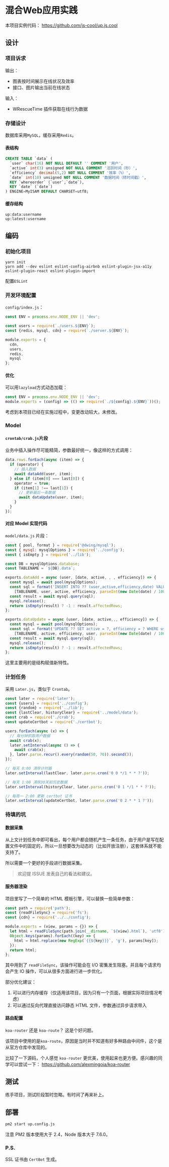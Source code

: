 # 混合Web应用实践

本项目实例代码： <https://github.com/js-cool/up.js.cool>

## 设计

### 项目诉求

输出：

* 图表按时间展示在线状况及效率
* 接口、图片输出当前在线状态

输入：

* WRescueTime 插件获取在线行为数据

### 存储设计

数据库采用`MySQL`，缓存采用`Redis`。

#### 表结构

```sql
CREATE TABLE `data` (
  `user` char(16) NOT NULL DEFAULT '' COMMENT '用户',
  `active` int(3) unsigned NOT NULL COMMENT '活跃时间（秒）',
  `efficiency` decimal(5,2) NOT NULL COMMENT '效率（%）',
  `date` int(10) unsigned NOT NULL COMMENT '数据时间（转时间戳）',
  KEY `whereorder` (`user`,`date`),
  KEY `date` (`date`)
) ENGINE=MyISAM DEFAULT CHARSET=utf8;
```

#### 缓存结构

```
up:data:username
up:latest:username
```

## 编码

### 初始化项目

```
yarn init
yarn add --dev eslint eslint-config-airbnb eslint-plugin-jsx-a11y eslint-plugin-react eslint-plugin-import
```

配置`ESLint`

### 开发环境配置

`config/index.js`：

```js
const ENV = process.env.NODE_ENV || 'dev';

const users = require(`./users.${ENV}`);
const {redis, mysql, cdn} = require(`./server.${ENV}`);

module.exports = {
  cdn,
  users,
  redis,
  mysql
};
```

#### 优化

可以用`lazyload`方式动态加载：

```js
const ENV = process.env.NODE_ENV || 'dev';
module.exports = (config) => (() => require(`./${config}.${ENV}`))();
```

考虑到本项目已经在实施过程中，变更改动较大，未修改。

### Model

#### `crontab/crab.js`片段

业务中插入操作尽可能精简，参数最好统一，像这样的方式调用：

```js
data.rows.forEach(async (item) => {
  if (operator) {
    // 插入数据
    await dataAdd(user, item);
  } else if (item[0] === last[0]) {
    operator = true;
    if (item[1] !== last[1]) {
      // 更新最后一条数据
      await dataUpdate(user, item);
    }
  }
});
```

#### 对应 Model 实现代码

`model/data.js` 片段：

```js
const { pool, format } = require('@dwing/mysql');
const { mysql: mysqlOptions } = require('../config');
const { isEmpty } = require('../lib');

const DB = mysqlOptions.database;
const TABLENAME = `${DB}.data`;

exports.dataAdd = async (user, [date, active, , , efficiency]) => {
  const mysql = await pool(mysqlOptions);
  const sql = format('INSERT INTO ?? (user,active,efficiency,date) VALUES (?,?,?,?)',
    [TABLENAME, user, active, efficiency, parseInt(new Date(date) / 1000, 10)]);
  const result = await mysql.query(sql);
  mysql.release();
  return isEmpty(result) ? -1 : result.affectedRows;
};

exports.dataUpdate = async (user, [date, active,,, efficiency]) => {
  const mysql = await pool(mysqlOptions);
  const sql = format('UPDATE ?? SET active = ?, efficiency = ? WHERE user = ? AND date = ?',
    [TABLENAME, active, efficiency, user, parseInt(new Date(date) / 1000, 10)]);
  const result = await mysql.query(sql);
  mysql.release();
  return isEmpty(result) ? -1 : result.affectedRows;
};
```

这里主要用的是结构赋值新特性。

### 计划任务

采用 `Later.js`，类似于 `Crontab`。

```js
const later = require('later');
const {users} = require('../config');
const {random} = require('../lib');
const {lastClear, historyClear} = require('../model/data');
const crab = require('./crab');
const updateCertbot = require('./certbot');

users.forEach(async (x) => {
  // 每分钟抓取用户数据
  await crab(x);
  later.setInterval(async () => {
    await crab(x);
  }, later.parse.recur().every(random(50, 70)).second());
});

// 每天 0:00 清除计时器
later.setInterval(lastClear, later.parse.cron('0 0 */1 * * ?'));

// 每天 1:00 清除30天前历史数据
later.setInterval(historyClear, later.parse.cron('0 1 */1 * * ?'));

// 每周一 2:00 更新 certbot 证书
later.setInterval(updateCertbot, later.parse.cron('0 2 * * 1 ?'));
```

### 待填的坑

#### 数据采集

从上文计划任务中即可看出，每个用户都会随机产生一条任务，由于用户是写在配置文件中的固定的，所以一旦想要改为动态的（比如开放注册），这套体系就不能支持了。

所以需要一个更好的手段进行数据采集。

> 欢迎提 ISSUE 发表自己的看法和建议。

#### 服务器渲染

项目里写了一个简单的 HTML 模板引擎，可以替换一些简单参数：

```js
const path = require('path');
const {readFileSync} = require('fs');
const {cdn} = require('../../config');

module.exports = (view, params = {}) => {
  let html = readFileSync(path.join(__dirname, `${view}.html`), 'utf8').replace(/{{cdn}}/g, cdn);
  Object.keys(params).forEach((key) => {
    html = html.replace(new RegExp(`{{${key}}}`, 'g'), params[key]);
  });
  return html;
};
```

其中用到了 `readFileSync`，该操作可能会在 I/O 密集发生阻塞。并且每个请求均会产生 IO 操作，可以从很多方面进行进一步优化。

部分优化建议：

1. 可以进行内存缓存（仅适用该项目，因为只有一个页面，根据实际项目情况考虑）
2. 可以通过反向代理直接访问静态 HTML 文件，参数通过异步请求带入

#### 路由配置

`koa-router` 还是 `koa-route`？ 这是个好问题。

该项目中使用的是`koa-route`，原因是当时并不知道有好多种路由中间件，这个是从官方仓库中发现的。

比较了一下源码，个人感觉 `koa-router` 更优美，使用起来也更方便。感兴趣的同学可以尝试一下： <https://github.com/alexmingoia/koa-router>

## 测试

练手项目，测试阶段暂时忽略。有时间了再来补上。

## 部署

```bash
pm2 start up.config.js
```

注意 PM2 版本使用大于 2.4，Node 版本大于 7.6.0。

### P.S.

SSL 证书由 `CertBot` 生成。
